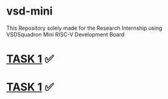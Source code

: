 # vsd-mini
This Repository solely made for the Research Internship using VSDSquadron Mini RISC-V Development Board 

# [TASK 1](https://github.com/nishit0072e/vsd-mini/tree/main/TASK_1) ✅
# [TASK 1](https://github.com/nishit0072e/vsd-mini/tree/main/TASK_2) ✅
